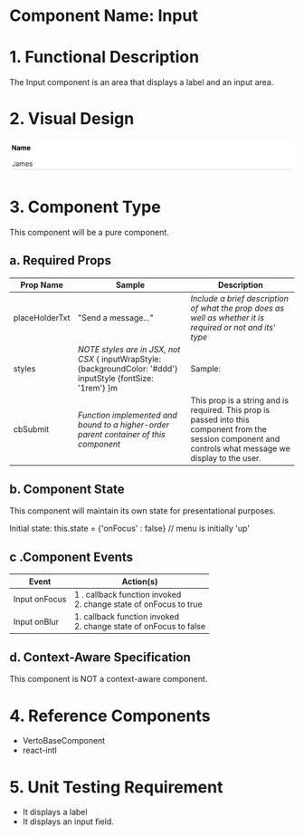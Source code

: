 # Component Name:  Input   #
# 1. Functional Description #

The Input component is an area that displays a label and an input area.

# 2. Visual Design #  

![Input Component](./img/input.png)


# 3. Component Type #

This component will be a pure component.

## a. Required Props ##

| Prop Name | Sample | Description |
| ------------ | ------------- | ------------- |
| placeHolderTxt | "Send a message..." | _Include a brief description of what the prop does as well as whether it is required or not and its' type_ |
| styles |  _NOTE styles are in JSX, not CSX_ { inputWrapStyle: {backgroundColor: '#ddd'} inputStyle {fontSize: '1rem'} }m | Sample: |
| cbSubmit |  _Function implemented and bound to a higher-order parent container of this component_ | This prop is a string and is required. This prop is passed into this component from the session component and controls what message we display to the user. |

## b. Component State ##

This component will maintain its own state for presentational purposes.

Initial state:
this.state = {'onFocus' : false}  // menu is initially 'up'

## c .Component Events ##

|Event | Action(s)|
|------------ | -------------|
|Input onFocus | 1 . callback function invoked<br>2. change state of onFocus to true|
|Input onBlur | 1. callback function invoked<br>2. change state of onFocus to false|


## d. Context-Aware Specification ##

This component is NOT a context-aware component.

# 4. Reference Components #

- VertoBaseComponent
- react-intl

# 5. Unit Testing Requirement #

- It displays a label
- It displays an input field.
